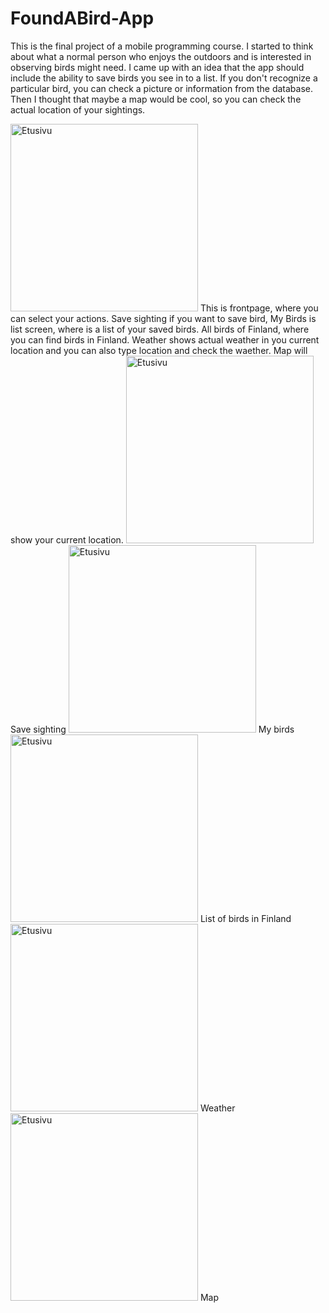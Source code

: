 # FoundABird-App
This is the final project of a mobile programming course. I started to think about what a normal person who enjoys the outdoors and is interested in observing birds might need. I came up with an idea that the app should include the ability to save birds you see in to a list. If you don't recognize a particular bird, you can check a picture or information from the database. Then I thought that maybe a map would be cool, so you can check the actual location of your sightings.


<img src="https://raw.githubusercontent.com/villlekorhonen/FoundABird-App/master/images/Homepage.jpg" alt="Etusivu" width="300">
This is frontpage, where you can select your actions. Save sighting if you want to save bird, My Birds is list screen, where is a list of your saved birds. All birds of Finland, where you can find birds in Finland. Weather shows actual weather in you current location and you can also type location and check the waether. Map will show your current location.

<img src="https://raw.githubusercontent.com/villlekorhonen/FoundABird-App/master/images/SavePAge.jpg" alt="Etusivu" width="300">
Save sighting

<img src="https://raw.githubusercontent.com/villlekorhonen/FoundABird-App/master/images/ListPage.jpg" alt="Etusivu" width="300">
My birds

<img src="https://raw.githubusercontent.com/villlekorhonen/FoundABird-App/master/images/BirdDatabase.jpg" alt="Etusivu" width="300">
List of birds in Finland

<img src="https://raw.githubusercontent.com/villlekorhonen/FoundABird-App/master/images/WeatherPage.jpg" alt="Etusivu" width="300">
Weather

<img src="https://raw.githubusercontent.com/villlekorhonen/FoundABird-App/master/images/MapPage.jpg" alt="Etusivu" width="300">
Map
